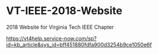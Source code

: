 # VT-IEEE-2018-Website
2018 Website for Virginia Tech IEEE Chapter

https://vt4help.service-now.com/sp?id=kb_article&sys_id=bff451880fdfa900d3254b9ce1050e6f
